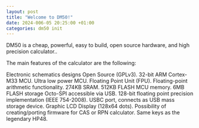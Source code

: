 ```yaml
---
layout: post
title: "Welcome to DM50!"
date: 2024-006-05 20:25:00 +01:00
categories: dm50 init
---
```



DM50 is a cheap, powerful, easy to build, open source hardware, and high precision calculator..

The main features of the calculator are the following:

Electronic schematics designs Open Source (GPLv3).
32-bit ARM Cortex-M33 MCU.
Ultra low power MCU.
Floating Point Unit (FPU). Floating-point arithmetic functionality.
274KB SRAM.
512KB FLASH MCU memory.
6MB FLASH storage Octo-SPI accessible via USB.
128-bit floating point precision implementation (IEEE 754-2008).
USBC port, connects as USB mass storage device.
Graphic LCD Display (128x64 dots).
Possibility of creating/porting firmware for CAS or RPN calculator.
Same keys as the legendary HP48.

